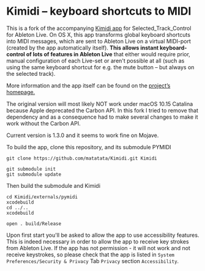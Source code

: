 Kimidi – keyboard shortcuts to MIDI
===================================

This is a fork of the accompanying [Kimidi app](https://github.com/wiffbi/Kimidi) for Selected_Track_Control for Ableton Live. On OS X, this app transforms global keyboard shortcuts into MIDI messages, which are sent to Ableton Live on a virtual MIDI-port (created by the app automatically itself). **This allows instant keyboard-control of lots of features in Ableton Live** that either would require prior, manual configuration of each Live-set or aren't possible at all (such as using the same keyboard shortcut for e.g. the mute button – but always on the selected track).

More information and the app itself can be found on the [project’s homepage.](http://stc.wiffbi.com/)

The original version will most likely NOT work under macOS 10.15 Catalina because Apple deprecated the Carbon API. In this fork I tried to remove that dependency and as a consequence had to make several changes to make it work without the Carbon API.

Current version is 1.3.0 and it seems to work fine on Mojave.

To build the app, clone this repository, and its submodule PYMIDI

	git clone https://github.com/matatata/Kimidi.git Kimidi

	git submodule init
	git submodule update
	
Then build the submodule and Kimidi

	cd Kimidi/externals/pymidi
	xcodebuild
	cd ../..
	xcodebuild
	
	open . build/Release
	
Upon first start you'll be asked to allow the app to use accessibility features. This is indeed necessary in order to allow the app to receive key strokes from Ableton Live. If the app has not permission - it will not work and not receive keystrokes, so please check that the app is listed in `System Preferences/Security & Privacy` Tab `Privacy` section `Accessibility`.



	
	






